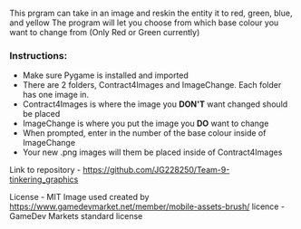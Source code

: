 This prgram can take in an image and reskin the entity it to red, green, blue, and yellow
The program will let you choose from which base colour you want to change from (Only Red or Green currently)
### Instructions:
 - Make sure Pygame is installed and imported
 - There are 2 folders, Contract4Images and ImageChange. Each folder has one image in.
 - Contract4Images is where the image you **DON'T** want changed should be placed
 - ImageChange is where you put the image you **DO** want to change
 - When prompted, enter in the number of the base colour inside of ImageChange
 - Your new .png images will them be placed inside of Contract4Images


Link to repository - https://github.com/JG228250/Team-9-tinkering_graphics

License - MIT
Image used created by https://www.gamedevmarket.net/member/mobile-assets-brush/ licence - GameDev Markets standard license
